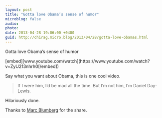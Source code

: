 ```yaml
---
layout: post
title: "Gotta love Obama’s sense of humor"
microblog: false
audio: 
photo: 
date: 2013-04-28 19:06:00 +0400
guid: http://chirag.micro.blog/2013/04/28/gotta-love-obamas.html
---
```

<p>Gotta love Obama’s sense of humor</p>
[embed][www.youtube.com/watch](https://www.youtube.com/watch?v=ZyU213nhrh0[/embed])
<p>Say what you want about Obama, this is one cool video.</p>
<blockquote>If I were him, I’d be mad all the time. But I’m not him, I’m Daniel Day-Lewis.</blockquote>
<p>Hilariously done.</p>
<p>Thanks to <a href="https://twitter.com/mblumber" target="_blank">Marc Blumberg</a> for the share.</p>
